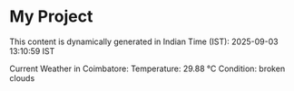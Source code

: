 # My Project

This content is dynamically generated in Indian Time (IST): 2025-09-03 13:10:59 IST


Current Weather in Coimbatore:
Temperature: 29.88 °C
Condition: broken clouds
